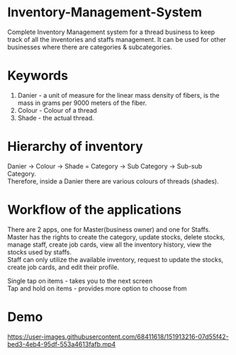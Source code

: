 # Inventory-Management-System

Complete Inventory Management system for a thread business to keep track of all the inventories and staffs management. It can be used for other businesses where there are categories & subcategories.

# Keywords

1. Danier - a unit of measure for the linear mass density of fibers, is the mass in grams per 9000 meters of the fiber.
2. Colour - Colour of a thread
3. Shade - the actual thread.

# Hierarchy of inventory

Danier -> Colour -> Shade = Category -> Sub Category -> Sub-sub Category.
<br/>Therefore, inside a Danier there are various colours of threads (shades). 

# Workflow of the applications

There are 2 apps, one for Master(business owner) and one for Staffs. 
<br/>Master has the rights to create the category, update stocks, delete stocks, manage staff, create job cards, view all the inventory history, view the stocks used by staffs.
<br/>Staff can only utilize the available inventory, request to update the stocks, create job cards, and edit their profile.

Single tap on items - takes you to the next screen
<br/>Tap and hold on items - provides more option to choose from


# Demo

https://user-images.githubusercontent.com/68411618/151913216-07d55f42-bed3-4eb4-95df-553a4613fafb.mp4

